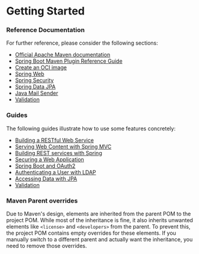 # Getting Started

### Reference Documentation
For further reference, please consider the following sections:

* [Official Apache Maven documentation](https://maven.apache.org/guides/index.html)
* [Spring Boot Maven Plugin Reference Guide](https://docs.spring.io/spring-boot/3.3.0/maven-plugin)
* [Create an OCI image](https://docs.spring.io/spring-boot/3.3.0/maven-plugin/build-image.html)
* [Spring Web](https://docs.spring.io/spring-boot/3.3.0/reference/web/servlet.html)
* [Spring Security](https://docs.spring.io/spring-boot/3.3.0/reference/web/spring-security.html)
* [Spring Data JPA](https://docs.spring.io/spring-boot/3.3.0/reference/data/sql.html#data.sql.jpa-and-spring-data)
* [Java Mail Sender](https://docs.spring.io/spring-boot/3.3.0/reference/io/email.html)
* [Validation](https://docs.spring.io/spring-boot/3.3.0/reference/io/validation.html)

### Guides
The following guides illustrate how to use some features concretely:

* [Building a RESTful Web Service](https://spring.io/guides/gs/rest-service/)
* [Serving Web Content with Spring MVC](https://spring.io/guides/gs/serving-web-content/)
* [Building REST services with Spring](https://spring.io/guides/tutorials/rest/)
* [Securing a Web Application](https://spring.io/guides/gs/securing-web/)
* [Spring Boot and OAuth2](https://spring.io/guides/tutorials/spring-boot-oauth2/)
* [Authenticating a User with LDAP](https://spring.io/guides/gs/authenticating-ldap/)
* [Accessing Data with JPA](https://spring.io/guides/gs/accessing-data-jpa/)
* [Validation](https://spring.io/guides/gs/validating-form-input/)

### Maven Parent overrides

Due to Maven's design, elements are inherited from the parent POM to the project POM.
While most of the inheritance is fine, it also inherits unwanted elements like `<license>` and `<developers>` from the parent.
To prevent this, the project POM contains empty overrides for these elements.
If you manually switch to a different parent and actually want the inheritance, you need to remove those overrides.


